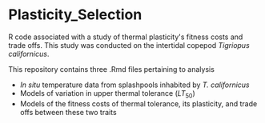 # Plasticity_Selection
R code associated with a study of thermal plasticity's fitness costs and trade offs. This study was conducted on the intertidal copepod *Tigriopus californicus*. 

This repository contains three .Rmd files pertaining to analysis
* *In situ* temperature data from splashpools inhabited by *T. californicus*
* Models of variation in upper thermal tolerance ($LT_50$)
* Models of the fitness costs of thermal tolerance, its plasticity, and trade offs between these two traits
